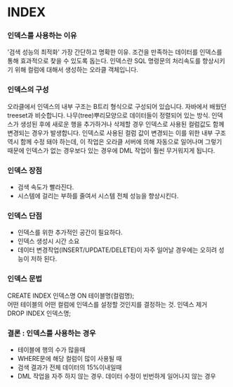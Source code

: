  # INDEX  

 ### 인덱스를 사용하는 이유  
'검색 성능의 최적화' 가장 간단하고 명확한 이유.
조건을 만족하는 데이터를 인덱스를 통해 효과적으로 찾을 수 있도록 돕는다.
인덱스란 SQL 명령문의 처리속도를 향상시키기 위해 컬럼에 대해서 생성하는 오라클 객체입니다.

 ### 인덱스의 구성
오라클에서 인덱스의 내부 구조는 B트리 형식으로 구성되어 있습니다.
자바에서 배웠던 treeset과 비슷합니다. 
나무(tree)뿌리모양으로 데이터들이 정렬되어 있는 방식.
인덱스가 생성된 후에 새로운 행을 추가하거나 삭제할 경우 인덱스로 사용된 컬럼값도 함께 변경되는 경우가 발생합니다. 
인덱스로 사용된 컬럼 값이 변경되는 이를 위한 내부 구조 역시 함께 수정 돼야 하는데, 이 작업은 오라클 서버에 의해 자동으로 일어나며 그렇기 때문에 인덱스가 없는 경우보다 있는 경우에 DML 작업이 훨씬 무거워지게 됩니다. 

 ### 인덱스 장점
 - 검색 속도가 빨라진다.
 - 시스템에 걸리는 부하를 줄여서 시스템 전체 성능을 향상시킨다.

 ### 인덱스 단점 
 - 인덱스를 위한 추가적인 공간이 필요하다.
 - 인덱스 생성시 시간 소요
 - 데이터 변경작업(INSERT/UPDATE/DELETE)이 자주 일어날 경우에는 오히려 성능이 저하 된다.

 ### 인덱스 문법  
CREATE INDEX 인덱스명 ON 테이블명(컬럼명);  
어떤 테이블의 어떤 컬럼에 인덱스를 설정할 것인지를 결정하는 것.
인덱스 제거  
DROP INDEX 인덱스명;

 ### 결론 : 인덱스를 사용하는 경우 
 - 테이블에 행의 수가 많을때
 - WHERE문에 해당 컬럼이 많이 사용될 때
 - 검색 결과가 전체 데이터의 15%이내일때
 - DML 작업을 자주 하지 않는 경우. 데이터 수정이 빈번하게 일어나지 않는 경우












